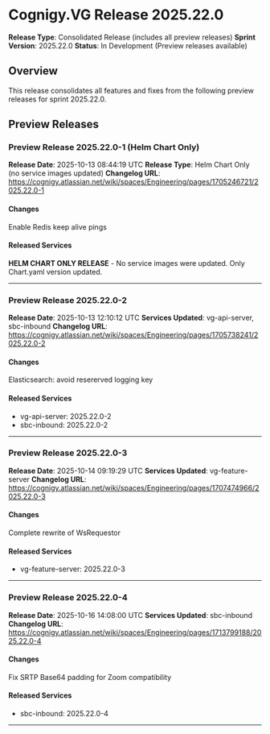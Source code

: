 # Cognigy.VG Release 2025.22.0

**Release Type**: Consolidated Release (includes all preview releases)
**Sprint Version**: 2025.22.0
**Status**: In Development (Preview releases available)

## Overview

This release consolidates all features and fixes from the following preview releases for sprint 2025.22.0.

## Preview Releases


### Preview Release 2025.22.0-1 (Helm Chart Only)

**Release Date**: 2025-10-13 08:44:19 UTC
**Release Type**: Helm Chart Only (no service images updated)
**Changelog URL**: https://cognigy.atlassian.net/wiki/spaces/Engineering/pages/1705246721/2025.22.0-1

#### Changes
Enable Redis keep alive pings

#### Released Services
**HELM CHART ONLY RELEASE** - No service images were updated. Only Chart.yaml version updated.

---


### Preview Release 2025.22.0-2

**Release Date**: 2025-10-13 12:10:12 UTC
**Services Updated**: vg-api-server, sbc-inbound
**Changelog URL**: https://cognigy.atlassian.net/wiki/spaces/Engineering/pages/1705738241/2025.22.0-2

#### Changes
Elasticsearch: avoid resererved logging key

#### Released Services

- vg-api-server: 2025.22.0-2
- sbc-inbound: 2025.22.0-2

---


### Preview Release 2025.22.0-3

**Release Date**: 2025-10-14 09:19:29 UTC
**Services Updated**: vg-feature-server
**Changelog URL**: https://cognigy.atlassian.net/wiki/spaces/Engineering/pages/1707474966/2025.22.0-3

#### Changes
Complete rewrite of WsRequestor

#### Released Services

- vg-feature-server: 2025.22.0-3

---


### Preview Release 2025.22.0-4

**Release Date**: 2025-10-16 14:08:00 UTC
**Services Updated**: sbc-inbound
**Changelog URL**: https://cognigy.atlassian.net/wiki/spaces/Engineering/pages/1713799188/2025.22.0-4

#### Changes
Fix SRTP Base64 padding for Zoom compatibility

#### Released Services

- sbc-inbound: 2025.22.0-4

---

